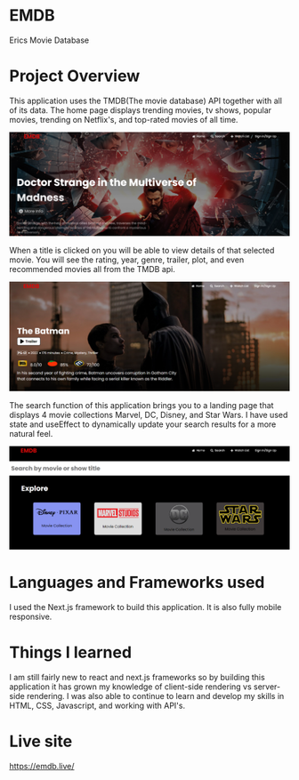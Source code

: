 # EMDB

Erics Movie Database

# Project Overview

This application uses the TMDB(The movie database) API together with all of its data. The home page displays trending movies, tv shows, popular movies, trending on Netflix's, and top-rated movies of all time.

![](/Images/Main.png)

When a title is clicked on you will be able to view details of that selected movie. You will see the rating, year, genre, trailer, plot, and even recommended movies all from the TMDB api.

![](/Images/index.png)

The search function of this application brings you to a landing page that displays 4 movie collections Marvel, DC, Disney, and Star Wars. I have used state and useEffect to dynamically update your search results for a more natural feel.

![](/Images/search.png)

# Languages and Frameworks used

I used the Next.js framework to build this application. It is also fully mobile responsive.

# Things I learned

I am still fairly new to react and next.js frameworks so by building this application it has grown my knowledge of client-side rendering vs server-side rendering. I was also able to continue to learn and develop my skills in HTML, CSS, Javascript, and working with API's.

# Live site
https://emdb.live/
